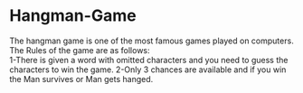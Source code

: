 # Hangman-Game
The hangman game is one of the most famous games played on computers. The Rules of the game are as follows:  
1-There is given a word with omitted characters and you need to guess the characters to win the game.
2-Only 3 chances are available and if you win the Man survives or Man gets hanged.
